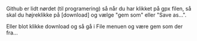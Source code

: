 Github er lidt nørdet (til programering) så når du har klikket på gpx filen, så skal du højreklikke på [download] og vælge "gem som" eller "Save as...".

Eller blot klikke download og så gå i File menuen og være gem som der fra...

